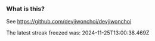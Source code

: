 
### What is this?

See https://github.com/devjiwonchoi/devjiwonchoi

The latest streak freezed was: 2024-11-25T13:00:38.469Z
